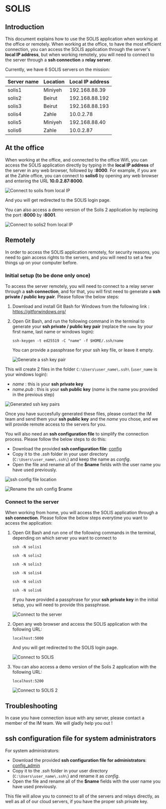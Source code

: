 # SOLIS

## Introduction

This document explains how to use the SOLIS application when working at the office or remotely.
When working at the office, to have the most efficient connection, you can access the SOLIS application through the server's **local IP address**, but when working remotely, you will need to connect to the server through a **ssh connection** a **relay server**.

Currently, we have 6 SOLIS servers on the mission:

| Server name | Location | Local IP address |
| ----------- | -------- | ---------------- |
| solis1      | Miniyeh  | 192.168.88.39    |
| solis2      | Beirut   | 192.168.88.192   |
| solis3      | Beirut   | 192.168.88.193   |
| solis4      | Zahle    | 10.0.2.78        |
| solis5      | Miniyeh  | 192.168.88.40    |
| solis6      | Zahle    | 10.0.2.87        |

## At the office

When working at the office, and connected to the office Wifi, you can access the SOLIS application directly by typing in the **local IP address** of the server in any web browser, followed by **:8000**.
For example, if you are at the Zahle office, you can connect to **solis6** by opening any web browser and entering the URL **10.0.2.87:8000**.

![Connect to solis from local IP](connect_to_solis_1.png "Connect to solis from local IP")

And you will get redirected to the SOLIS login page.

You can also access a demo version of the Solis 2 application by replacing the port **:8000** by **:8001**.

![Connect to solis2 from local IP](connect_to_solis_1_1.png "Connect to solis2 from local IP")

## Remotely

In order to access the SOLIS application remotely, for security reasons, you need to gain access rights to the servers, and you will need to set a few things up on your computer before.

### Initial setup (to be done only once)

To access the server remotely, you will need to connect to a relay server through a **ssh connection**, and for that, you will first need to generate a **ssh private / public key pair**.
Please follow the below steps:

1. Download and install Git Bash for Windows from the following link : <https://gitforwindows.org/>
2. Open Git Bash, and run the following command in the terminal to generate your **ssh private / public key pair** (replace the `name` by your first name, last name or windows login):

   `ssh-keygen -t ed25519 -C "name" -f $HOME/.ssh/name`

   You can provide a passphrase for your ssh key file, or leave it empty.

   ![Generate a ssh key pair](connect_to_solis_2.png "Generate a ssh key pair")

This will create 2 files in the folder `C:\Users\user_name\.ssh\` (`user_name` is your windows login):

- _name_ : this is your **ssh private key**
- _name.pub_ : this is your **ssh public key**
  (_name_ is the name you provided in the previous step)

![Generated ssh key pairs](connect_to_solis_3.png "Generated ssh key pairs")

Once you have succesfully generated these files, please contact the IM team and send them your **ssh public key** and the _name_ you chose, and we will provide remote access to the servers for you.

You will also need an **ssh configuration file** to simplify the connection process. Please follow the below steps to do this:

- Download the provided **ssh configuration file**: [config](config)
- Copy it to the _.ssh_ folder in your user directory (`C:\Users\user_name\.ssh\`) and keep the name as _config_.
- Open the file and rename all of the **$name** fields with the user name you have used previously.

![ssh config file location](connect_to_solis_3_1.png "ssh config file location")

![Rename the ssh config $name](connect_to_solis_3_2.png "Rename the ssh config $name")

### Connect to the server

When working from home, you will access the SOLIS application through a **ssh connection**. Please follow the below steps everytime you want to access the application:

1. Open Git Bash and run one of the following commands in the terminal, depending on which server you want to connect to

   `ssh -N solis1`

   `ssh -N solis2`

   `ssh -N solis3`

   `ssh -N solis4`

   `ssh -N solis5`

   `ssh -N solis6`

   If you have provided a passphrase for your **ssh private key** in the initial setup, you will need to provide this passphrase.

   ![Connect to the server](connect_to_solis_4.png "Connect to the server")

2. Open any web browser and access the SOLIS application with the following URL:

   `localhost:5000`

   And you will get redirected to the SOLIS login page.

   ![Connect to SOLIS](connect_to_solis_5.png "Connect to SOLIS")

3. You can also access a demo version of the Solis 2 application with the following URL:

   `localhost:5200`

   ![Connect to SOLIS 2](connect_to_solis_5_1.png "Connect to SOLIS 2")

## Troubleshooting

In case you have connection issue with any server, please contact a member of the IM team. We will gladly help you out !

## ssh configuration file for system administrators

For system administrators:

- Download the provided **ssh configuration file for administrators**: [config_admin](config_admin)
- Copy it to the _.ssh_ folder in your user directory (`C:\Users\user_name\.ssh\`) and rename it as _config_.
- Open the file and rename all of the **$name** fields with the user name you have used previously.

This file will allow you to connect to all of the servers and relays directly, as well as all of our cloud servers, if you have the proper ssh private key.
